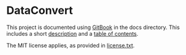 # DataConvert

This project is documented using [GitBook](http://www.gitbook.com) in the docs directory.
This includes a short [description](./docs/README.md) and a [table of contents](./docs/SUMMARY.md).

The MIT license applies, as provided in [license.txt](/.license.txt).
